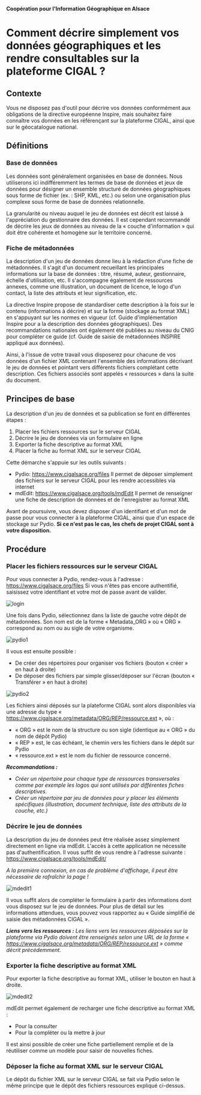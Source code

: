 **Coopération pour l'Information Géographique en Alsace**

# Comment décrire simplement vos données géographiques et les rendre consultables sur la plateforme CIGAL ?

<!-- TOC depthFrom:2 depthTo:3 withLinks:1 updateOnSave:0 orderedList:0 -->

<!-- - [Contexte](#contexte)
- [Définitions](#définitions)
	- [Base de données](#base-de-données)
	- [Fiche de métadonnées](#fiche-de-métadonnées)
- [Principes de base](#principes-de-base)
- [Procédure](#procédure)
	- [Placer les fichiers ressources sur le serveur CIGAL](#placer-les-fichiers-ressources-sur-le-serveur-cigal)
	- [Décrire le jeu de données](#décrire-le-jeu-de-données)
	- [Exporter la fiche descriptive au format XML](#exporter-la-fiche-descriptive-au-format-xml)
	- [Déposer la fiche au format XML sur le serveur CIGAL](#déposer-la-fiche-au-format-xml-sur-le-serveur-cigal) -->

<!-- /TOC -->

## Contexte <a id="contexte"></a>

Vous ne disposez pas d'outil pour décrire vos données conformément aux obligations de la directive européenne Inspire, mais souhaitez faire connaître vos données en les référençant sur la plateforme CIGAL, ainsi que sur le géocatalogue national.

## Définitions

### Base de données <a id="#base-de-données"></a>

Les données sont généralement organisées en base de données. Nous utiliserons ici indifféremment les termes de base de données et jeux de données pour désigner un ensemble structuré de données géographiques sous forme de fichier (ex. : SHP, KML, etc.) ou selon une organisation plus complexe sous forme de base de données relationnelle.

La granularité ou niveau auquel le jeu de données est décrit est laissé à l'appréciation du gestionnaire des données. Il est cependant recommandé de décrire les jeux de données au niveau de la « couche d'information » qui doit être cohérente et homogène sur le territoire concerné.

### Fiche de métadonnées <a id="#fiche-de-métadonnées"></a>

La description d'un jeu de données donne lieu à la rédaction d'une fiche de métadonnées. Il s'agit d'un document recueillant les principales informations sur la base de données : titre, résumé, auteur, gestionnaire, échelle d'utilisation, etc. Il s'accompagne également de ressources annexes, comme une illustration, un document de licence, le logo d'un contact, la liste des attributs et leur signification, etc.

La directive Inspire propose de standardiser cette description à la fois sur le contenu (informations à décrire) et sur la forme (stockage au format XML) en s'appuyant sur les normes en vigueur (cf. Guide d'implémentation Inspire pour a la description des données géographiques). Des recommandations nationales ont également été publiées au niveau du CNIG pour compléter ce guide (cf. Guide de saisie de métadonnées INSPIRE appliqué aux données).

Ainsi, à l'issue de votre travail vous disposerez pour chacune de vos données d'un fichier XML contenant l'ensemble des informations décrivant le jeu de données et pointant vers différents fichiers complétant cette description. Ces fichiers associés sont appelés « ressources » dans la suite du document.

## Principes de base <a id="#principes-de-base"></a>

La description d'un jeu de données et sa publication se font en différentes étapes :

1. Placer les fichiers ressources sur le serveur CIGAL
2. Décrire le jeu de données via un formulaire en ligne
3. Exporter la fiche descriptive au format XML
4. Placer la fiche au format XML sur le serveur CIGAL

Cette démarche s'appuie sur les outils suivants :

- Pydio: <https://www.cigalsace.org/files> Il permet de déposer simplement des fichiers sur le serveur CIGAL pour les rendre accessibles via internet
- mdEdit: <https://www.cigalsace.org/tools/mdEdit> Il permet de renseigner une fiche de description de données et de l'enregistrer au format XML

Avant de poursuivre, vous devez disposer d'un identifiant et d'un mot de passe pour vous connecter à la plateforme CIGAL, ainsi que d'un espace de stockage sur Pydio.
**Si ce n'est pas le cas, les chefs de projet CIGAL sont à votre disposition.**

## Procédure <a id="procédure"></a>

### Placer les fichiers ressources sur le serveur CIGAL <a id="#placer-les-fichiers-ressources-sur-le-serveur-cigal"></a>

Pour vous connecter à Pydio, rendez-vous à l'adresse : <https://www.cigalsace.org/files> Si vous n'êtes pas encore authentifié, saisissez votre identifiant et votre mot de passe avant de valider.

![login](img/login.jpg)

Une fois dans Pydio, sélectionnez dans la liste de gauche votre dépôt de métadonnées. Son nom est de la forme « Metadata_ORG » où « ORG » correspond au nom ou au sigle de votre organisme.

![pydio1](img/pydio1.jpg)

Il vous est ensuite possible :
- De créer des répertoires pour organiser vos fichiers (bouton « créer » en haut à droite)
- De déposer des fichiers par simple glisser/déposer sur l'écran (bouton « Transférer » en haut à droite)

![pydio2](img/pydio2.jpg)

Les fichiers ainsi déposés sur la plateforme CIGAL sont alors disponibles via une adresse du type « <https://www.cigalsace.org/metadata/ORG/REP/ressource.ext> », où :
- « ORG » est le nom de la structure ou son sigle (identique au « ORG » du nom de dépôt Pydio)
- « REP » est, le cas échéant, le chemin vers les fichiers dans le dépôt sur Pydio
- « ressource.ext » est le nom du fichier de ressource concerné.

**_Recommandations :_**
- _Créer un répertoire pour chaque type de ressources transversales comme par exemple les logos qui sont utilisés par différentes fiches descriptives._
- _Créer un répertoire par jeu de données pour y placer les éléments spécifiques (illustration, document technique, liste des attributs de la couche, etc.)_

### Décrire le jeu de données <a id="#décrire-le-jeu-de-données"></a>

La description du jeu de données peut être réalisée assez simplement directement en ligne via mdEdit. L'accès à cette application ne nécessite pas d'authentification. Il vous suffit de vous rendre à l'adresse suivante : <https://www.cigalsace.org/tools/mdEdit/>

_A la première connexion, en cas de problème d'affichage, il peut être nécessaire de rafraîchir la page !_

![mdedit1](img/mdedit1.jpg)

Il vous suffit alors de compléter le formulaire à partir des informations dont vous disposez sur le jeu de données. Pour plus de détail sur les informations attendues, vous pouvez vous rapportez au « Guide simplifié de saisie des métadonnées CIGAL ».

**_Liens vers les ressources :_**
_Les liens vers les ressources déposées sur la plateforme via Pydio doivent être renseignés selon une URL de la forme « <https://www.cigalsace.org/metadata/ORG/REP/ressource.ext> » comme décrit précédemment._

### Exporter la fiche descriptive au format XML <a id="#exporter-la-fiche-descriptive-au-format-xml"></a>

Pour exporter la fiche descriptive au format XML, utiliser le bouton en haut à droite.

![mdedit2](img/mdedit2.jpg)

mdEdit permet également de recharger une fiche descriptive au format XML :
- Pour la consulter
- Pour la compléter ou la mettre à jour

Il est ainsi possible de créer une fiche partiellement remplie et de la réutiliser comme un modèle pour saisir de nouvelles fiches.

### Déposer la fiche au format XML sur le serveur CIGAL <a id="#déposer-la-fiche-au-format-xml-sur-le-serveur-cigal"></a>

Le dépôt du fichier XML sur le serveur CIGAL se fait via Pydio selon le même principe que le dépôt des fichiers ressources expliqué ci-dessus.
